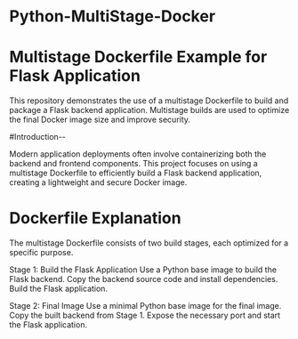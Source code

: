 # Python-MultiStage-Docker

# Multistage Dockerfile Example for Flask Application

This repository demonstrates the use of a multistage Dockerfile to build and package a Flask backend application. Multistage builds are used to optimize the final Docker image size and improve security.

#Introduction--

Modern application deployments often involve containerizing both the backend and frontend components. This project focuses on using a multistage Dockerfile to efficiently build a Flask backend application, creating a lightweight and secure Docker image.


# Dockerfile Explanation
The multistage Dockerfile consists of two build stages, each optimized for a specific purpose.

Stage 1: Build the Flask Application
Use a Python base image to build the Flask backend.
Copy the backend source code and install dependencies.
Build the Flask application.


Stage 2: Final Image
Use a minimal Python base image for the final image.
Copy the built backend from Stage 1.
Expose the necessary port and start the Flask application.
